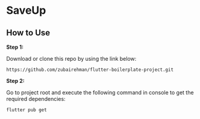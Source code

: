 # SaveUp


## How to Use 

**Step 1:**

Download or clone this repo by using the link below:

```
https://github.com/zubairehman/flutter-boilerplate-project.git
```

**Step 2:**

Go to project root and execute the following command in console to get the required dependencies: 

```
flutter pub get 
